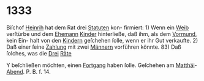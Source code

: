 # 1333

Biſchof [Heinrih](../../register/worte/heinrih.md) hat dem Rat drei [Statuten](../../register/worte/statuten.md) kon-
firmiert: 1) Wenn ein [Weib](../../register/worte/weib.md) verſtürbe und dem [Ehemann](../../register/worte/ehemann.md)
[Kinder](../../register/worte/kinder.md) hinterließe, daß ihm, als dem [Vormund](../../register/worte/vormund.md), kein Ein-
halt von den [Kindern](../../register/worte/kindern.md) geſchehen ſolle, wenn er ihr Gut
verkaufte. 2) Daß einer ſeine [Zahlung](../../register/worte/zahlung.md) mit zwei [Männern](../../register/worte/männern.md)
vorführen könnte. 83) Daß ſolches, was die [Drei](../../register/worte/drei.md) [Räte](../../register/worte/räte.md)

Y beſchließen möchten, einen [Fortgang](../../register/worte/fortgang.md) haben ſolle. Geſchehen
am [Matthäi](../../register/worte/matthäi.md)-[Abend](../../register/worte/abend.md). P. B. f. 14.
